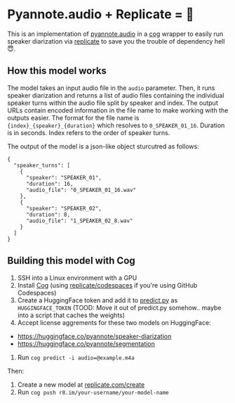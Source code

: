 # Pyannote.audio + Replicate = 💛
This is an implementation of [pyannote.audio](https://github.com/pyannote/pyannote-audio) in a [cog](https://github.com/replicate/cog) wrapper to easily run speaker diarization via [replicate](https://replicate.com/) to save you the trouble of dependency hell 😇.

## How this model works
The model takes an input audio file in the `audio` parameter. Then, it runs speaker diarization and returns a list of audio files containing the individual speaker turns within the audio file split by speaker and index. The output URLs contain encoded information in the file name to make working with the outputs easier. The format for the file name is `{index}_{speaker}_{duration}` which resolves to `0_SPEAKER_01_16`. Duration is in seconds. Index refers to the order of speaker turns.

The output of the model is a json-like object sturcutred as follows:

```
{
  "speaker_turns": [
    {
      "speaker": "SPEAKER_01",
      "duration": 16,
      "audio_file": "0_SPEAKER_01_16.wav"
    },
    {
      "speaker": "SPEAKER_02",
      "duration": 8,
      "audio_file": "1_SPEAKER_02_8.wav"
    }
  ]
}
```

## Building this model with Cog

1. SSH into a Linux environment with a GPU
1. Install [Cog](https://github.com/replicate/cog#install) (using [replicate/codespaces](https://github.com/replicate/codespaces) if you're using GitHub Codespaces)
1. Create a HuggingFace token and add it to [predict.py](predict.py) as `HUGGINGFACE_TOKEN` (TOOD: Move it out of predict.py somehow.. maybe into a script that caches the weights)
1. Accept license aggrements for these two models on HuggingFace:
  - https://huggingface.co/pyannote/speaker-diarization
  - https://huggingface.co/pyannote/segmentation
1. Run `cog predict -i audio=@example.m4a`

Then:

1. Create a new model at [replicate.com/create](https://replicate.com/create)
1. Run `cog push r8.im/your-username/your-model-name`
